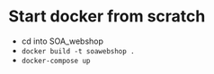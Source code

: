 # Start docker from scratch

- cd into SOA_webshop
- ``docker build -t soawebshop .``
- ``docker-compose up``